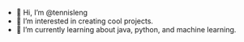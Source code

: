 - 👋 Hi, I’m @tennisleng 
- 👀 I’m interested in creating cool projects.
- 🌱 I’m currently learning about java, python, and machine learning.

<!---
tennisleng/tennisleng is a ✨ special ✨ repository because its `README.md` (this file) appears on your GitHub profile.
You can click the Preview link to take a look at your changes.
--->
